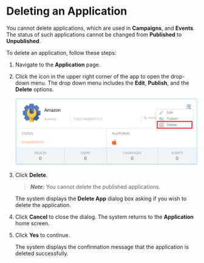                              


Deleting an Application
=======================

You cannot delete applications, which are used in **Campaigns**, and **Events**. The status of such applications cannot be changed from **Published** to **Unpublished**.

To delete an application, follow these steps:

1.  Navigate to the **Application** page.
2.  Click the icon in the upper right corner of the app to open the drop-down menu. The drop down menu includes the **Edit**, **Publish**, and the **Delete** options.
    
    ![](../Resources/Images/Overview/Apps/deleteanapp_596x220.png)
    
3.  Click **Delete**.
    
    > **_Note:_** You cannot delete the published applications.
    
    The system displays the **Delete App** dialog box asking if you wish to delete the application.
    
4.  Click **Cancel** to close the dialog. The system returns to the **Application** home screen.
5.  Click **Yes** to continue.
    
    The system displays the confirmation message that the application is deleted successfully.
